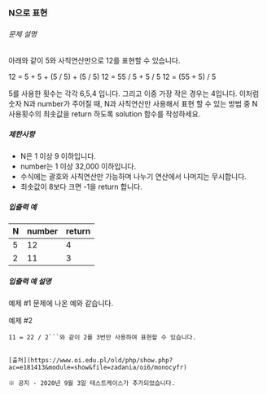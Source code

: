 ### N으로 표현

###### 문제 설명

아래와 같이 5와 사칙연산만으로 12를 표현할 수 있습니다.

12 = 5 + 5 + (5 / 5) + (5 / 5)
12 = 55 / 5 + 5 / 5
12 = (55 + 5) / 5

5를 사용한 횟수는 각각 6,5,4 입니다. 그리고 이중 가장 작은 경우는 4입니다.
이처럼 숫자 N과 number가 주어질 때, N과 사칙연산만 사용해서 표현 할 수 있는 방법 중 N 사용횟수의 최솟값을 return 하도록 solution 함수를 작성하세요.

##### 제한사항

- N은 1 이상 9 이하입니다.
- number는 1 이상 32,000 이하입니다.
- 수식에는 괄호와 사칙연산만 가능하며 나누기 연산에서 나머지는 무시합니다.
- 최솟값이 8보다 크면 -1을 return 합니다.

##### 입출력 예

| N  | number | return |
| :- | :----- | :----- |
| 5  | 12     | 4      |
| 2  | 11     | 3      |

##### 입출력 예 설명

예제 #1
문제에 나온 예와 같습니다.

예제 #2
```
11 = 22 / 2```와 같이 2를 3번만 사용하여 표현할 수 있습니다.


[출처](https://www.oi.edu.pl/old/php/show.php?ac=e181413&module=show&file=zadania/oi6/monocyfr)

※ 공지 - 2020년 9월 3일 테스트케이스가 추가되었습니다.